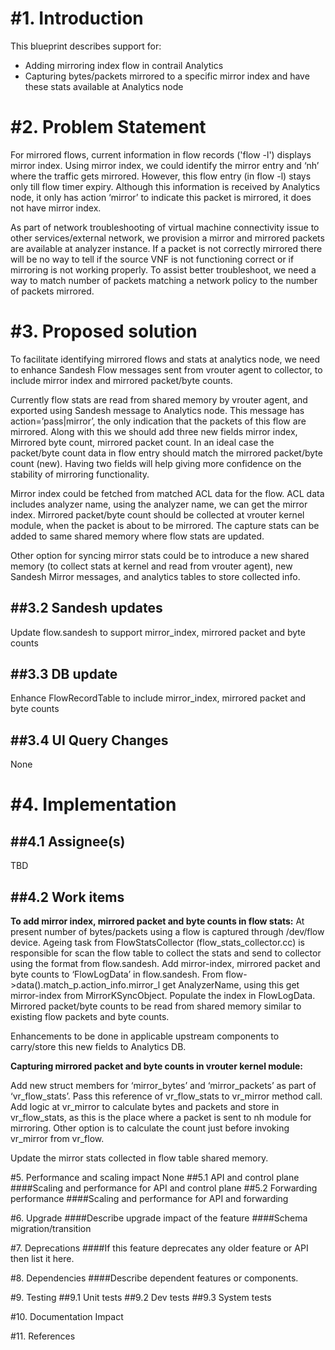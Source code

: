 #1. Introduction
==================
This blueprint describes support for: 

- Adding mirroring index flow in contrail Analytics
- Capturing bytes/packets mirrored to a specific mirror index and have these stats available at Analytics node

#2. Problem Statement
======================

For mirrored flows, current information in flow records ('flow -l') displays mirror index. Using mirror index, we could identify the mirror entry and ‘nh’ where the traffic gets mirrored. However, this flow entry (in flow -l) stays only till flow timer expiry. Although this information is received by Analytics node, it only has action ‘mirror’ to indicate this packet is mirrored, it does not have mirror index. 

As part of network troubleshooting of virtual machine connectivity issue to other services/external network, we provision a mirror and mirrored packets are available at analyzer instance. If a packet is not correctly mirrored there will be no way to tell if the source VNF is not functioning correct or if mirroring is not working properly. To assist better troubleshoot, we need a way to match number of packets matching a network policy to the number of packets mirrored.

#3. Proposed solution
======================

To facilitate identifying mirrored flows and stats at analytics node, we need to enhance Sandesh Flow messages sent from vrouter agent to collector, to include mirror index and mirrored packet/byte counts.

Currently flow stats are read from shared memory by vrouter agent, and exported using Sandesh message to Analytics node. This message has action=’pass|mirror’, the only indication that the packets of this flow are mirrored. Along with this we should add three new fields mirror index, Mirrored byte count, mirrored packet count. In an ideal case the packet/byte count data in flow entry should match the mirrored packet/byte count (new). Having two fields will help giving more confidence on the stability of mirroring functionality.

Mirror index could be fetched from matched ACL data for the flow. ACL data includes analyzer name, using the analyzer name, we can get the mirror index. Mirrored packet/byte count should be collected at vrouter kernel module, when the packet is about to be mirrored. The capture stats can be added to same shared memory where flow stats are updated. 

Other option for syncing mirror stats could be to introduce a new shared memory (to collect stats at kernel and read from vrouter agent), new Sandesh Mirror messages, and analytics tables to store collected info.

##3.2 Sandesh updates
--------
Update flow.sandesh to support mirror_index, mirrored packet and byte counts

##3.3 DB update
--------
Enhance FlowRecordTable to include mirror_index, mirrored packet and byte counts

##3.4 UI Query Changes
--------
None

#4. Implementation 
======================
##4.1 Assignee(s) 
--------
TBD

##4.2 Work items 
--------
__To add mirror index, mirrored packet and byte counts in flow stats:__
At present number of bytes/packets using a flow is captured through /dev/flow device. Ageing task from FlowStatsCollector (flow_stats_collector.cc) is responsible for scan the flow table to collect the stats and send to collector using the format from flow.sandesh.
Add mirror-index, mirrored packet and byte counts to ‘FlowLogData’ in flow.sandesh. From flow->data().match_p.action_info.mirror_l get AnalyzerName, using this get mirror-index from MirrorKSyncObject. Populate the index in FlowLogData. 
Mirrored packet/byte counts to be read from shared memory similar to existing flow packets and byte counts.

Enhancements to be done in applicable upstream components to carry/store this new fields to Analytics DB. 

__Capturing mirrored packet and byte counts in vrouter kernel module:__

Add new struct members for ‘mirror_bytes’ and ‘mirror_packets’ as part of ‘vr_flow_stats’. Pass this reference of vr_flow_stats to vr_mirror method call. Add logic at vr_mirror to calculate bytes and packets and store in vr_flow_stats, as this is the place where a packet is sent to nh module for mirroring. Other option is to calculate the count just before invoking vr_mirror from vr_flow. 

Update the mirror stats collected in flow table shared memory.


#5. Performance and scaling impact 
None
##5.1 API and control plane ####Scaling and performance for API and control plane
##5.2 Forwarding performance ####Scaling and performance for API and forwarding

#6. Upgrade ####Describe upgrade impact of the feature ####Schema migration/transition

#7. Deprecations ####If this feature deprecates any older feature or API then list it here.

#8. Dependencies ####Describe dependent features or components.

#9. Testing 
##9.1 Unit tests 
##9.2 Dev tests 
##9.3 System tests

#10. Documentation Impact

#11. References

